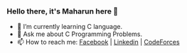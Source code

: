 ### Hello there, it's Maharun here 👋

- 🌱 I’m currently learning C language.
- 💬 Ask me about C Programming Problems.
- 📫 How to reach me:
      [Facebook](https://www.facebook.com/maharun0/) | 
      [Linkedin](https://www.linkedin.com/in/maharun/) |
      [CodeForces](https://codeforces.com/profile/maharun/)

